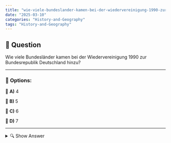 ```yaml
---
title: "wie-viele-bundeslander-kamen-bei-der-wiedervereinigung-1990-zur-bundesrepublik-deutschland-hinzu"
date: "2025-03-10"
categories: "History-and-Geography"
tags: "History-and-Geography"
---
```


## 📌 **Question**

Wie viele Bundesländer kamen bei der Wiedervereinigung 1990 zur Bundesrepublik Deutschland hinzu?



---

### 📝 **Options:**

🔘 **A)** 4

🔘 **B)** 5

🔘 **C)** 6

🔘 **D)** 7

---

<details>
  <summary>🔍 Show Answer</summary>

  <p>
💡  <b>Correct Answer:</b>  b
  </p>
  <p>
    📖<b>Explanation:</b>
    Im Jahr 1990 erfolgte die deutsche Wiedervereinigung, bei der die ehemalige Deutsche Demokratische Republik (Ostdeutschland) der Bundesrepublik Deutschland (Westdeutschland) beigetreten ist. Durch diesen Prozess wurden mehrere neue Bundesländer geschaffen, um die politischen und administrativen Strukturen des vereinten Deutschlands abzubilden. Diese neuen Bundesländer entsprachen den früheren Bezirken der DDR und integrierten sich in das föderale System der Bundesrepublik. Die Anzahl der hinzugekommenen Bundesländer ist eine zentrale Frage zur Wiedervereinigung und ihrer organisatorischen Umsetzung.
  </p>
</details>
